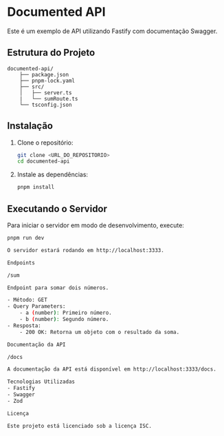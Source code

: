 # Documented API

Este é um exemplo de API utilizando Fastify com documentação Swagger.

## Estrutura do Projeto

```
documented-api/ 
    ├── package.json 
    ├── pnpm-lock.yaml 
    ├── src/ 
    │   ├── server.ts 
    |   └── sumRoute.ts 
    └── tsconfig.json
```

## Instalação

1. Clone o repositório:
    ```sh
    git clone <URL_DO_REPOSITORIO>
    cd documented-api
    ```

2. Instale as dependências:
    ```sh
    pnpm install
    ```

## Executando o Servidor

Para iniciar o servidor em modo de desenvolvimento, execute:
```sh
pnpm run dev

O servidor estará rodando em http://localhost:3333.

Endpoints

/sum

Endpoint para somar dois números.

- Método: GET
- Query Parameters:
    - a (number): Primeiro número.
    - b (number): Segundo número.
- Resposta:
    - 200 OK: Retorna um objeto com o resultado da soma.

Documentação da API

/docs

A documentação da API está disponível em http://localhost:3333/docs.

Tecnologias Utilizadas
- Fastify
- Swagger
- Zod

Licença

Este projeto está licenciado sob a licença ISC.